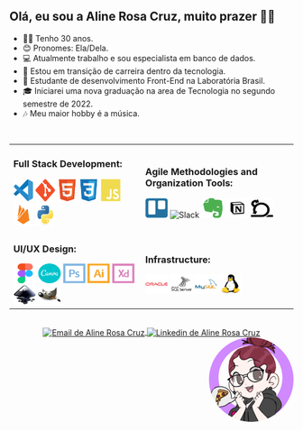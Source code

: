 ## Olá, eu sou a Aline Rosa Cruz, muito prazer 👋🏼
- 🙋‍♀️ Tenho 30 anos.
- 😊 Pronomes: Ela/Dela.
- 💻 Atualmente trabalho e sou especialista em banco de dados. 
- 🐛 Estou em transição de carreira dentro da tecnologia.
- 🌱 Estudante de desenvolvimento Front-End na Laboratória Brasil.
- 🎓 Iniciarei uma nova graduação na area de Tecnologia no segundo semestre de 2022.
- 🎶 Meu maior hobby é a música.


<br>
<div align="center">

  <table>
    <tr>
      <td>
        <h3>Full Stack Development:</h3>
        <div style="display: inline_block">
          <img alt="VSCode" width="35" height="40" src="https://github.com/devicons/devicon/blob/master/icons/vscode/vscode-original.svg" />
          <img alt="Git" width="35" height="40" src="https://github.com/devicons/devicon/blob/master/icons/git/git-original.svg">
          <img alt="HTML5" width="35" height="40" src="https://github.com/devicons/devicon/blob/master/icons/html5/html5-original.svg">
          <img alt="CSS3" width="35" height="40" src="https://raw.githubusercontent.com/devicons/devicon/master/icons/css3/css3-original.svg">
          <img alt="ECMAScript/JavaScript" width="35" height="40" src="https://github.com/devicons/devicon/blob/master/icons/javascript/javascript-plain.svg">
          <img alt="Firebase" width="35" height="40" src="https://github.com/devicons/devicon/blob/master/icons/firebase/firebase-plain.svg" />
          <img alt="Python" width="35" height="40" src="https://github.com/devicons/devicon/blob/master/icons/python/python-original.svg" />
        </div>
      </td>
      <td>
        <h3>Agile Methodologies and Organization Tools:</h3>
        <div style="display: inline_block">
          <img alt="Trello" height="35" width="40" src="https://github.com/devicons/devicon/blob/master/icons/trello/trello-plain.svg">
          <img alt="Slack" height="35" width="40" src="https://cdn.jsdelivr.net/gh/devicons/devicon/icons/slack/slack-original.svg">
          <img alt="Evernote" height="35" width="40" src="main/evernote.svg">
          <img alt="Notion" height="35" width="40" src="main/notion.svg">
          <img alt="Scrum" height="35" width="40" src="main/scrum.svg">
        </div>
      </td>
    </tr>
    <tr>
      <td>
        <h3>UI/UX Design:</h3>
        <div style="display: inline_block">
          <img alt="Figma" height="35" width="40" src="https://github.com/devicons/devicon/blob/master/icons/figma/figma-original.svg">
          <img alt="Canva" height="35" width="40" src="https://github.com/devicons/devicon/blob/master/icons/canva/canva-original.svg">
          <img alt="Adobe Photoshop" height="35" width="40" src="https://github.com/devicons/devicon/blob/master/icons/photoshop/photoshop-line.svg">
          <img alt="Adobe Illustrator" height="35" width="40" src="https://raw.githubusercontent.com/devicons/devicon/2ae2a900d2f041da66e950e4d48052658d850630/icons/illustrator/illustrator-line.svg">
          <img alt="Adobe XD" height="35" width="40" src="https://github.com/devicons/devicon/blob/master/icons/xd/xd-line.svg">
          <img alt="inkscape" height="35" width="40" src="https://github.com/devicons/devicon/blob/master/icons/inkscape/inkscape-original.svg">
          <img alt="Gimp" height="35" width="40" src="https://github.com/devicons/devicon/blob/master/icons/gimp/gimp-original.svg">
        </div>
      </td>
      <td>
        <h3>Infrastructure:</h3>
        <div style="display: inline_block">
          <img alt="Oracle" height="35" width="40" src="https://github.com/devicons/devicon/blob/master/icons/oracle/oracle-original.svg">
          <img alt="SQL Server" height="35" width="40" src="https://github.com/devicons/devicon/blob/master/icons/microsoftsqlserver/microsoftsqlserver-plain-wordmark.svg">
          <img alt="MySQL" height="35" width="40" src="https://github.com/devicons/devicon/blob/master/icons/mysql/mysql-original-wordmark.svg">          
          <img alt="Linux" height="35" width="40" src="https://github.com/devicons/devicon/blob/master/icons/linux/linux-original.svg">
        </div>
      </td>
    </tr>
  </table>
<br>
<div style="display: inline_block">
  <a href="mailto:aline.rosa.cruz@gmail.com" target="_blank"><img align="center" src="https://img.shields.io/badge/Gmail-D14836?style=for-the-badge&logo=gmail&logoColor=white" alt="Email de Aline Rosa Cruz">
  <a href="https://www.linkedin.com/in/aline-rosa-cruz/" target="_blank"><img align="center" src="https://img.shields.io/badge/-LinkedIn-%230077B5?style=for-the-badge&logo=linkedin&logoColor=white" alt="Linkedin de Aline Rosa Cruz"></a>
  <img align="right" alt="Aline-avatar" height="150" style="border-radius:90px;" src="main/eu_avatar.gif">
</div>
